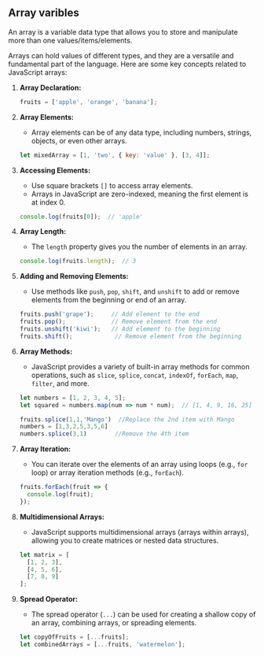 ## Array varibles

An array is a variable data type that allows you to store and manipulate more than one  values/items/elements. 

Arrays can hold values of different types, and they are a versatile and fundamental part of the language. 
Here are some key concepts related to JavaScript arrays:

1. **Array Declaration:**
   ```javascript
   fruits = ['apple', 'orange', 'banana'];
   ```

2. **Array Elements:**
   - Array elements can be of any data type, including numbers, strings, objects, or even other arrays.
   ```javascript
   let mixedArray = [1, 'two', { key: 'value' }, [3, 4]];
   ```

3. **Accessing Elements:**
   - Use square brackets `[]` to access array elements.
   - Arrays in JavaScript are zero-indexed, meaning the first element is at index 0.
   ```javascript
   console.log(fruits[0]);  // 'apple'
   ```

4. **Array Length:**
   - The `length` property gives you the number of elements in an array.
   ```javascript
   console.log(fruits.length);  // 3
   ```

5. **Adding and Removing Elements:**
   - Use methods like `push`, `pop`, `shift`, and `unshift` to add or remove elements from the beginning or end of an array.
   ```javascript
   fruits.push('grape');     // Add element to the end
   fruits.pop();             // Remove element from the end
   fruits.unshift('kiwi');   // Add element to the beginning
   fruits.shift();            // Remove element from the beginning

   ```

6. **Array Methods:**
   - JavaScript provides a variety of built-in array methods for common operations, such as `slice`, `splice`, `concat`, `indexOf`, `forEach`, `map`, `filter`, and more.
   ```javascript
   let numbers = [1, 2, 3, 4, 5];
   let squared = numbers.map(num => num * num);  // [1, 4, 9, 16, 25]

   fruits.splice(1,1,'Mango')  //Replace the 2nd item with Mango
   numbers = [1,3,2,5,3,5,6]
   numbers.splice(3,1)        //Remove the 4th item
   ```

7. **Array Iteration:**
   - You can iterate over the elements of an array using loops (e.g., `for` loop) or array iteration methods (e.g., `forEach`).

   ```javascript
   fruits.forEach(fruit => {
     console.log(fruit);
   });
   ```

8. **Multidimensional Arrays:**
   - JavaScript supports multidimensional arrays (arrays within arrays), allowing you to create matrices or nested data structures.

   ```javascript
   let matrix = [
     [1, 2, 3],
     [4, 5, 6],
     [7, 8, 9]
   ];
   ```

9. **Spread Operator:**
   - The spread operator (`...`) can be used for creating a shallow copy of an array, combining arrays, or spreading elements.

   ```javascript
   let copyOfFruits = [...fruits];
   let combinedArrays = [...fruits, 'watermelon'];
   ```


